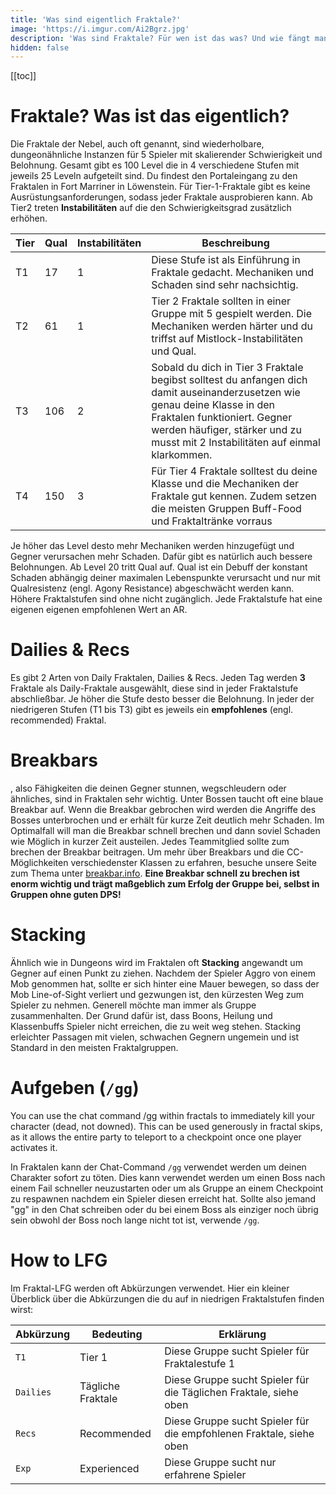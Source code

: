 ```yaml
---
title: 'Was sind eigentlich Fraktale?'
image: 'https://i.imgur.com/Ai2Bgrz.jpg'
description: 'Was sind Fraktale? Für wen ist das was? Und wie fängt man damit an?'
hidden: false
---
```


[[toc]]

# Fraktale? Was ist das eigentlich?

Die Fraktale der Nebel, auch oft <tooltip text="FOTM" title="Fractals of the Mists"> genannt, sind wiederholbare, dungeonähnliche Instanzen für 5 Spieler mit skalierender Schwierigkeit und Belohnung. Gesamt gibt es 100 Level die in 4 verschiedene Stufen mit jeweils 25 Leveln aufgeteilt sind. Du findest den Portaleingang zu den Fraktalen in Fort Marriner in Löwenstein. Für Tier-1-Fraktale gibt es keine Ausrüstungsanforderungen, sodass jeder Fraktale ausprobieren kann. Ab Tier2 treten **Instabilitäten** auf die den Schwierigkeitsgrad zusätzlich erhöhen.

| Tier | Qual | Instabilitäten | Beschreibung |
|------| ------------ | -------------- | ------------ |
| T1    | 17           | 1              | Diese Stufe ist als Einführung in Fraktale gedacht. Mechaniken und Schaden sind sehr nachsichtig. |
| T2    | 61           | 1              | Tier 2 Fraktale sollten in einer Gruppe mit 5 gespielt werden. Die Mechaniken werden härter und du triffst auf Mistlock-Instabilitäten und Qual. | 
| T3    | 106          | 2              | Sobald du dich in Tier 3 Fraktale begibst solltest du anfangen dich damit auseinanderzusetzen wie genau deine Klasse in den Fraktalen funktioniert. Gegner werden häufiger, stärker und zu musst mit 2 Instabilitäten auf einmal klarkommen. |
| T4    | 150          | 3              | Für Tier 4 Fraktale solltest du deine Klasse und die Mechaniken der Fraktale gut kennen. Zudem setzen die meisten Gruppen Buff-Food und Fraktaltränke vorraus |

Je höher das Level desto mehr Mechaniken werden hinzugefügt und Gegner verursachen mehr Schaden. Dafür gibt es natürlich auch bessere Belohnungen. Ab Level 20 tritt Qual auf. Qual ist ein Debuff der konstant Schaden abhängig deiner maximalen Lebenspunkte verursacht und nur mit Qualresistenz (engl. Agony Resistance) abgeschwächt werden kann. Höhere Fraktalstufen sind ohne <tooltip text="AR" title="Agony Resistance"> nicht zugänglich. Jede Fraktalstufe hat eine eigenen eigenen empfohlenen Wert an AR. 

<alert color="red" icon="❗" text="Agony reduziert eingehene Heilung um 70% pro Stack. Verschwende also am besten nicht deine Heilfähigkeit!">

# Dailies & Recs

Es gibt 2 Arten von Daily Fraktalen, Dailies & Recs. Jeden Tag werden **3** Fraktale als Daily-Fraktale ausgewählt, diese sind in jeder Fraktalstufe abschließbar. Je höher die Stufe desto besser die Belohnung. In jeder der niedrigeren Stufen (T1 bis T3) gibt es jeweils ein **empfohlenes** (engl. recommended) Fraktal. 

# Breakbars

<tooltip text="CC" title="Crowd Control">, also Fähigkeiten die deinen Gegner stunnen, wegschleudern oder ähnliches, sind in Fraktalen sehr wichtig. Unter Bossen taucht oft eine blaue Breakbar auf. Wenn die Breakbar gebrochen wird werden die Angriffe des Bosses unterbrochen und er erhält für kurze Zeit deutlich mehr Schaden. Im Optimalfall will man die Breakbar schnell brechen und dann soviel Schaden wie Möglich in kurzer Zeit austeilen. Jedes Teammitglied sollte zum brechen der Breakbar beitragen. Um mehr über Breakbars und die CC-Möglichkeiten verschiedenster Klassen zu erfahren, besuche unsere Seite zum Thema unter [breakbar.info](https://breakbar.info). **Eine Breakbar schnell zu brechen ist enorm wichtig und trägt maßgeblich zum Erfolg der Gruppe bei, selbst in Gruppen ohne guten DPS!**

# Stacking 

Ähnlich wie in Dungeons wird im Fraktalen oft **Stacking** angewandt um Gegner auf einen Punkt zu ziehen. Nachdem der Spieler Aggro von einem Mob genommen hat, sollte er sich hinter eine Mauer bewegen, so dass der Mob Line-of-Sight verliert und gezwungen ist, den kürzesten Weg zum Spieler zu nehmen. Generell möchte man immer als Gruppe zusammenhalten. Der Grund dafür ist, dass Boons, Heilung und Klassenbuffs Spieler nicht erreichen, die zu weit weg stehen. Stacking erleichter Passagen mit vielen, schwachen Gegnern ungemein und ist Standard in den meisten Fraktalgruppen.

# Aufgeben (`/gg`) 

You can use the chat command /gg within fractals to immediately kill your character (dead, not downed). This can be used generously in fractal skips, as it allows the entire party to teleport to a checkpoint once one player activates it.

In Fraktalen kann der Chat-Command `/gg` verwendet werden um deinen Charakter sofort zu töten. Dies kann verwendet werden um einen Boss nach einem Fail schneller neuzustarten oder um als Gruppe an einem Checkpoint zu respawnen nachdem ein Spieler diesen erreicht hat. Sollte also jemand "gg" in den Chat schreiben oder du bei einem Boss als einziger noch übrig sein obwohl der Boss noch lange nicht tot ist, verwende `/gg`.

# How to LFG

Im Fraktal-LFG werden oft Abkürzungen verwendet. Hier ein kleiner Überblick über die Abkürzungen die du auf in niedrigen Fraktalstufen finden wirst:

| Abkürzung | Bedeuting   | Erklärung | 
|-----------| ----------- | --------- | 
| `T1`      | Tier 1 | Diese Gruppe sucht Spieler für Fraktalestufe 1 | 
| `Dailies` | Tägliche Fraktale | Diese Gruppe sucht Spieler für die Täglichen Fraktale, siehe oben | 
| `Recs`    | Recommended | Diese Gruppe sucht Spieler für die empfohlenen Fraktale, siehe oben |
| `Exp`     | Experienced | Diese Gruppe sucht nur erfahrene Spieler |


